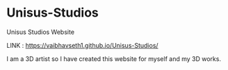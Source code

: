# Unisus-Studios
Unisus Studios Website

LINK : https://vaibhavseth1.github.io/Unisus-Studios/

I am a 3D artist so I have created this website for myself and my 3D works.
